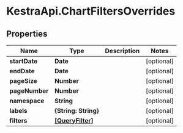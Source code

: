 # KestraApi.ChartFiltersOverrides

## Properties

Name | Type | Description | Notes
------------ | ------------- | ------------- | -------------
**startDate** | **Date** |  | [optional] 
**endDate** | **Date** |  | [optional] 
**pageSize** | **Number** |  | [optional] 
**pageNumber** | **Number** |  | [optional] 
**namespace** | **String** |  | [optional] 
**labels** | **{String: String}** |  | [optional] 
**filters** | [**[QueryFilter]**](QueryFilter.md) |  | [optional] 



